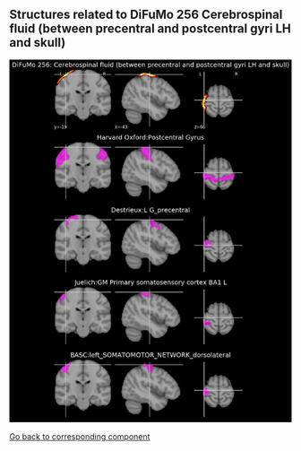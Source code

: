 


## Structures related to DiFuMo 256 Cerebrospinal fluid (between precentral and postcentral gyri LH and skull)

![246](246.jpg "Structures related to DiFuMo 256 Cerebrospinal fluid (between precentral and postcentral gyri LH and skull)")

[Go back to corresponding component](https://parietal-inria.github.io/DiFuMo/256/html/246.html)